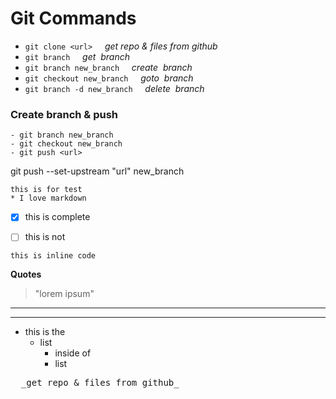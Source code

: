 # Git Commands

* ``git clone <url>``  &nbsp; &nbsp;  _get repo & files from github_
* ``git branch``  &nbsp; &nbsp;  _get&nbsp; branch_
* ``git branch new_branch``  &nbsp; &nbsp;  _create&nbsp; branch_
* ``git checkout new_branch``  &nbsp; &nbsp;  _goto&nbsp; branch_
* ``git branch -d new_branch``  &nbsp; &nbsp;  _delete&nbsp; branch_


### Create branch & push
~~~
- git branch new_branch
- git checkout new_branch
- git push <url>
~~~

git push --set-upstream "url" new_branch
~~~
this is for test
* I love markdown 
~~~

- [x] this is complete
- [ ] this is not


`this is inline code`

**Quotes**
>"lorem ipsum"
***
***

* this is the
  + list
    - inside of
    + list



<pre>  _get repo & files from github_
